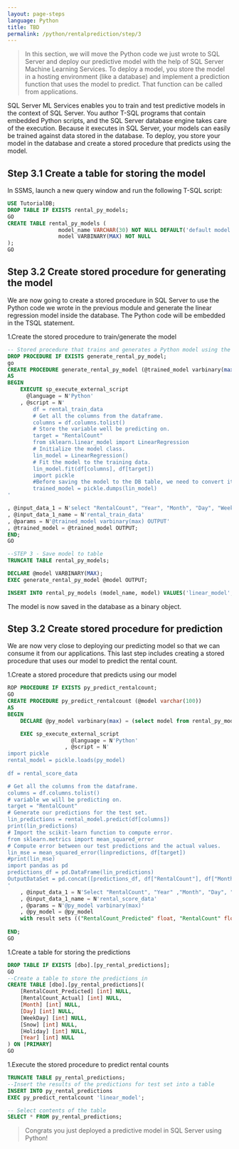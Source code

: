 ```yaml
---
layout: page-steps
language: Python
title: TBD 
permalink: /python/rentalprediction/step/3
---
```



>In this section, we will move the Python code we just wrote to SQL Server and deploy our predictive model with the help of SQL Server Machine Learning Services.
>To deploy a model, you store the model in a hosting environment (like a database) and implement a prediction function that uses the model to predict.  That function can be called from applications.

SQL Server ML Services enables you to train and test predictive models in the context of SQL Server. You author T-SQL programs that contain embedded Python scripts, and the SQL Server database engine takes care of the execution. Because it executes in SQL Server, your models can easily be trained against data stored in the database.
To deploy, you store your model in the database and create a stored procedure that predicts using the model.


## Step 3.1 Create a table for storing the model

In SSMS, launch a new query window and run the following T-SQL script:

```sql
USE TutorialDB;
DROP TABLE IF EXISTS rental_py_models;
GO
CREATE TABLE rental_py_models (
                model_name VARCHAR(30) NOT NULL DEFAULT('default model') PRIMARY KEY,
                model VARBINARY(MAX) NOT NULL
);
GO
```

## Step 3.2 Create stored procedure for generating the model

We are now going to create a stored procedure in SQL Server to use the Python code we wrote in the previous module and generate the linear regression model inside the database.
The Python code will be embedded in the TSQL statement.

1.Create the stored procedure to train/generate the model

```sql
-- Stored procedure that trains and generates a Python model using the rental_data and a decision tree algorithm
DROP PROCEDURE IF EXISTS generate_rental_py_model;
go
CREATE PROCEDURE generate_rental_py_model (@trained_model varbinary(max) OUTPUT)
AS
BEGIN
    EXECUTE sp_execute_external_script
      @language = N'Python'
    , @script = N'
        df = rental_train_data
        # Get all the columns from the dataframe.
        columns = df.columns.tolist()
        # Store the variable well be predicting on.
        target = "RentalCount"
        from sklearn.linear_model import LinearRegression
        # Initialize the model class.
        lin_model = LinearRegression()
        # Fit the model to the training data.
        lin_model.fit(df[columns], df[target])
        import pickle
        #Before saving the model to the DB table, we need to convert it to a binary object
        trained_model = pickle.dumps(lin_model)
'

, @input_data_1 = N'select "RentalCount", "Year", "Month", "Day", "WeekDay", "Snow", "Holiday" from dbo.rental_data where Year < 2015'
, @input_data_1_name = N'rental_train_data'
, @params = N'@trained_model varbinary(max) OUTPUT'
, @trained_model = @trained_model OUTPUT;
END;
GO

--STEP 3 - Save model to table 
TRUNCATE TABLE rental_py_models;

DECLARE @model VARBINARY(MAX);
EXEC generate_rental_py_model @model OUTPUT;

INSERT INTO rental_py_models (model_name, model) VALUES('linear_model', @model);

```

The model is now saved in the database as a binary object.

## Step 3.2 Create stored procedure for prediction

We are now very close to deploying our predicting model so that we can consume it from our applications.
This last step includes creating a stored procedure that uses our model to predict the rental count.

1.Create a stored procedure that predicts using our model

```sql
ROP PROCEDURE IF EXISTS py_predict_rentalcount;
GO
CREATE PROCEDURE py_predict_rentalcount (@model varchar(100))
AS
BEGIN
	DECLARE @py_model varbinary(max) = (select model from rental_py_models where model_name = @model);

	EXEC sp_execute_external_script 
					@language = N'Python'
				  , @script = N'
import pickle
rental_model = pickle.loads(py_model)
  
df = rental_score_data

# Get all the columns from the dataframe.
columns = df.columns.tolist()
# variable we will be predicting on.
target = "RentalCount"
# Generate our predictions for the test set.
lin_predictions = rental_model.predict(df[columns])
print(lin_predictions)
# Import the scikit-learn function to compute error.
from sklearn.metrics import mean_squared_error
# Compute error between our test predictions and the actual values.
lin_mse = mean_squared_error(linpredictions, df[target])
#print(lin_mse)
import pandas as pd
predictions_df = pd.DataFrame(lin_predictions)  
OutputDataSet = pd.concat([predictions_df, df["RentalCount"], df["Month"], df["Day"], df["WeekDay"], df["Snow"], df["Holiday"], df["Year"]], axis=1)
'
	, @input_data_1 = N'Select "RentalCount", "Year" ,"Month", "Day", "WeekDay", "Snow", "Holiday"  from rental_data where Year = 2015'
	, @input_data_1_name = N'rental_score_data'
	, @params = N'@py_model varbinary(max)'
	, @py_model = @py_model
	with result sets (("RentalCount_Predicted" float, "RentalCount" float, "Month" float,"Day" float,"WeekDay" float,"Snow" float,"Holiday" float, "Year" float));
			  
END;
GO
```
1.Create a table for storing the predictions
```sql
DROP TABLE IF EXISTS [dbo].[py_rental_predictions];
GO
--Create a table to store the predictions in
CREATE TABLE [dbo].[py_rental_predictions](
	[RentalCount_Predicted] [int] NULL,
	[RentalCount_Actual] [int] NULL,
	[Month] [int] NULL,
	[Day] [int] NULL,
	[WeekDay] [int] NULL,
	[Snow] [int] NULL,
	[Holiday] [int] NULL,
	[Year] [int] NULL
) ON [PRIMARY]
GO
```

1.Execute the stored procedure to predict rental counts  

```sql
TRUNCATE TABLE py_rental_predictions;
--Insert the results of the predictions for test set into a table
INSERT INTO py_rental_predictions
EXEC py_predict_rentalcount 'linear_model';

-- Select contents of the table
SELECT * FROM py_rental_predictions;
```


> Congrats you just deployed a predictive model in SQL Server using Python! 